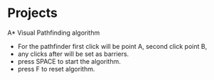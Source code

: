 # Projects

A* Visual Pathfinding algorithm
-  For the pathfinder first click will be point A, second click point B,
-  any clicks after will be set as barriers.
-  press SPACE to start the algorithm.
-  press F to reset algorithm.
